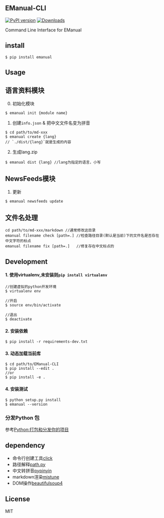 EManual-CLI
-----------
[![PyPI version](https://badge.fury.io/py/emanual.svg)](http://badge.fury.io/py/emanual)
[![Downloads](https://pypip.in/download/emanual/badge.png)](https://pypi.python.org/pypi/emanual/)

Command Line Interface for EManual

install
-------
```shell
$ pip install emanual
```

Usage
-----

## 语言资料模块

0. 初始化模块
```shell
$ emanual init {module name}
```

1. 创建`info.json` & 把中文文件名变为拼音
```shell
$ cd path/to/md-xxx
$ emanual create {lang}
// `./dist/{lang}`就是生成的内容
````

2. 生成lang.zip
```shell
$ emanual dist {lang} //lang为指定的语言，小写
```

## NewsFeeds模块

1. 更新
```shell
$ emanual newsfeeds update
```

## 文件名处理

```shell
cd path/to/md-xxx/markdown //通常修改这目录
emanual filename check [path=.] //检查路径目录(默认是当前)下的文件名是否存在中文字符的标点
emanual filename fix [path=.]   //修复存在中文标点的

```


Development
-----------

#### 1. 使用virtualenv,未安装则`pip install virtualenv`
```shell
//创建虚拟的python开发环境
$ virtualenv env

//开启
$ source env/bin/activate

//退出
$ deactivate
```

#### 2. 安装依赖
```
$ pip install -r requirements-dev.txt
```

#### 3. 动态加载当前库
```shell
$ cd path/to/EManual-CLI
$ pip install --edit .
//or
$ pip install -e .
```

#### 4. 安装测试
```shell
$ python setup.py install
$ emanual --version
```

### 分发Python 包

参考[Python:打包和分发你的项目](http://www.jayinton.com/blog/index.html?tech/python/Packaging-and-Distributing-Projects.md)

dependency
--

- 命令行创建工具[click](https://github.com/mitsuhiko/click)
- 路径解释[path.py](https://github.com/jaraco/path.py)
- 中文转拼音[pypinyin](https://github.com/smallqiao/pypinyin)
- markdown渲染[mistune](https://github.com/lepture/mistune)
- DOM操作[beautifulsoup4](http://www.crummy.com/software/BeautifulSoup/)


License
-------

MIT
